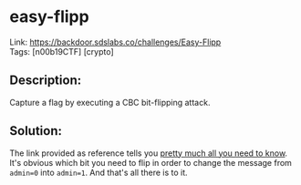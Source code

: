 easy-flipp
==========

Link: https://backdoor.sdslabs.co/challenges/Easy-Flipp \
Tags: [n00b19CTF] [crypto]

Description:
------------

Capture a flag by executing a CBC bit-flipping attack.

Solution:
---------

The link provided as reference tells you [pretty much all you need to know](https://masterpessimistaa.wordpress.com/2017/05/03/cbc-bit-flipping-attack/). It's obvious which bit you need to flip in order to change the message from `admin=0` into `admin=1`. And that's all there is to it.
